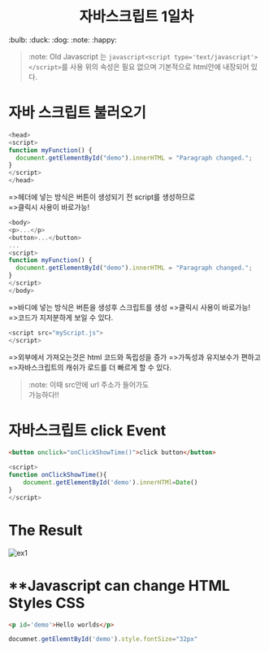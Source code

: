 <h1 align="center">자바스크립트 1일차</h1>
:bulb: :duck: :dog: :note: :happy:

> :note: Old Javascript 는 ```javascript<script type='text/javascript'></script>```를 사용
> 위의 속성은 필요 없으며 기본적으로 html안에 내장되어 있다.

# **자바 스크립트 불러오기**
```javascript
<head>
<script>
function myFunction() {
  document.getElementById("demo").innerHTML = "Paragraph changed.";
}
</script>
</head>
```  

=>헤더에 넣는 방식은 버튼이 생성되기 전 script를 생성하므로  
=>클릭시 사용이 바로가능!  
```javascript
<body>
<p>...</p>
<button>...</button>
...
<script>
function myFunction() {
  document.getElementById("demo").innerHTML = "Paragraph changed.";
}
</script>
</body>
```
  
=>바디에 넣는 방식은 버튼을 생성후 스크립트를 생성 
=>클릭시 사용이 바로가능!  
=>코드가 지저분하게 보일 수 있다.  
```javascript
<script src="myScript.js">
</script>
```
=>외부에서 가져오는것은 html 코드와 독립성을 증가
=>가독성과 유지보수가 편하고
=>자바스크립트의 캐쉬가 로드를 더 빠르게 할 수 있다.
>:note: 이때 <script src=""></script> src안에 url 주소가 들어가도  
>가능하다!!

# **자바스크립트 click Event**
```html
<button onclick="onClickShowTime()">click button</button>
```


```javascript
<script>
function onClickShowTime(){
    document.getElementById('demo').innerHTMl=Date()
}
</script>
```
# The Result
![ex1](https://user-images.githubusercontent.com/32647144/65873791-0560cf00-e3bf-11e9-81b7-22deb002cde5.png)

# **Javascript can change HTML Styles CSS
```html
<p id='demo'>Hello worlds</p>
```
```javascript
documnet.getElemntById('demo').style.fontSize="32px"
```